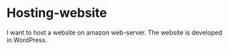 # Hosting-website
I want to host a website on amazon web-server. The website is developed in WordPress. 
